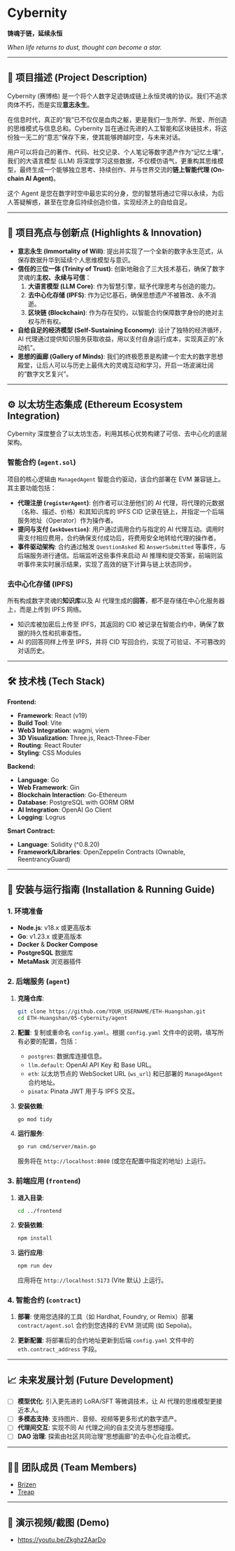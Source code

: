 <!--
This README is generated based on the project structure and content.
-->

# Cybernity

**铸魂于链，延续永恒**

*When life returns to dust, thought can become a star.*

---

## 📖 项目描述 (Project Description)

Cybernity (赛博格) 是一个将个人数字足迹铸成链上永恒灵魂的协议。我们不追求肉体不朽，而是实现**意志永生**。

在信息时代，真正的“我”已不仅仅是血肉之躯，更是我们一生所学、所爱、所创造的思维模式与信息总和。Cybernity 旨在通过先进的人工智能和区块链技术，将这份独一无二的“意志”保存下来，使其能够跨越时空，与未来对话。

用户可以将自己的著作、代码、社交记录、个人笔记等数字遗产作为“记忆土壤”，我们的大语言模型 (LLM) 将深度学习这些数据，不仅模仿语气，更重构其思维模型，最终生成一个能够独立思考、持续创作、并与世界交流的**链上智能代理 (On-chain AI Agent)**。

这个 Agent 是您在数字时空中最忠实的分身，您的智慧将通过它得以永续，为后人答疑解惑，甚至在您身后持续创造价值，实现经济上的自给自足。

---

## 🔮 项目亮点与创新点 (Highlights & Innovation)

-   **意志永生 (Immortality of Will)**: 提出并实现了一个全新的数字永生范式，从保存数据升华到延续个人思维模型与意识。
-   **信任的三位一体 (Trinity of Trust)**: 创新地融合了三大技术基石，确保了数字灵魂的**主权、永续与可信**：
    1.  **大语言模型 (LLM Core)**: 作为智慧引擎，赋予代理思考与创造的能力。
    2.  **去中心化存储 (IPFS)**: 作为记忆基石，确保思想遗产不被篡改、永不消逝。
    3.  **区块链 (Blockchain)**: 作为存在契约，以智能合约保障数字身份的绝对主权与所有权。
-   **自给自足的经济模型 (Self-Sustaining Economy)**: 设计了独特的经济循环，AI 代理通过提供知识服务获取收益，用以支付自身运行成本，实现真正的“永动机”。
-   **思想的画廊 (Gallery of Minds)**: 我们的终极愿景是构建一个宏大的数字思想殿堂，让后人可以与历史上最伟大的灵魂互动和学习，开启一场波澜壮阔的“数字文艺复兴”。

---

## ⚙️ 以太坊生态集成 (Ethereum Ecosystem Integration)

Cybernity 深度整合了以太坊生态，利用其核心优势构建了可信、去中心化的底层架构。

### 智能合约 (`agent.sol`)
项目的核心逻辑由 `ManagedAgent` 智能合约驱动，该合约部署在 EVM 兼容链上。其主要功能包括：
-   **代理注册 (`registerAgent`)**: 创作者可以注册他们的 AI 代理，将代理的元数据（名称、描述、价格）和其知识库的 IPFS CID 记录在链上，并指定一个后端服务地址（Operator）作为操作者。
-   **提问与支付 (`askQuestion`)**: 用户通过调用合约与指定的 AI 代理互动。调用时需支付相应费用，合约确保支付成功后，将费用安全地转给代理的操作者。
-   **事件驱动架构**: 合约通过触发 `QuestionAsked` 和 `AnswerSubmitted` 等事件，与后端服务进行通信。后端监听这些事件来启动 AI 推理和提交答案，前端则监听事件来实时展示结果，实现了高效的链下计算与链上状态同步。

### 去中心化存储 (IPFS)
所有构成数字灵魂的**知识库**以及 AI 代理生成的**回答**，都不是存储在中心化服务器上，而是上传到 IPFS 网络。
-   知识库被加密后上传至 IPFS，其返回的 CID 被记录在智能合约中，确保了数据的持久性和抗审查性。
-   AI 的回答同样上传至 IPFS，并将 CID 写回合约，实现了可验证、不可篡改的对话历史。

---

## 🛠️ 技术栈 (Tech Stack)

**Frontend:**
-   **Framework**: React (v19)
-   **Build Tool**: Vite
-   **Web3 Integration**: wagmi, viem
-   **3D Visualization**: Three.js, React-Three-Fiber
-   **Routing**: React Router
-   **Styling**: CSS Modules

**Backend:**
-   **Language**: Go
-   **Web Framework**: Gin
-   **Blockchain Interaction**: Go-Ethereum
-   **Database**: PostgreSQL with GORM ORM
-   **AI Integration**: OpenAI Go Client
-   **Logging**: Logrus

**Smart Contract:**
-   **Language**: Solidity (^0.8.20)
-   **Framework/Libraries**: OpenZeppelin Contracts (Ownable, ReentrancyGuard)

---

## 🚀 安装与运行指南 (Installation & Running Guide)

### 1. 环境准备
-   **Node.js**: v18.x 或更高版本
-   **Go**: v1.23.x 或更高版本
-   **Docker** & **Docker Compose**
-   **PostgreSQL** 数据库
-   **MetaMask** 浏览器插件

### 2. 后端服务 (`agent`)

1.  **克隆仓库**:
    ```bash
    git clone https://github.com/YOUR_USERNAME/ETH-Huangshan.git
    cd ETH-Huangshan/05-Cybernity/agent
    ```

2.  **配置**:
    复制或重命名 `config.yaml`。根据 `config.yaml` 文件中的说明，填写所有必要的配置，包括：
    -   `postgres`: 数据库连接信息。
    -   `llm.default`: OpenAI API Key 和 Base URL。
    -   `eth`: 以太坊节点的 WebSocket URL (`ws_url`) 和已部署的 `ManagedAgent` 合约地址。
    -   `pinata`: Pinata JWT 用于与 IPFS 交互。

3.  **安装依赖**:
    ```bash
    go mod tidy
    ```

4.  **运行服务**:
    ```bash
    go run cmd/server/main.go
    ```
    服务将在 `http://localhost:8080` (或您在配置中指定的地址) 上运行。

### 3. 前端应用 (`frontend`)

1.  **进入目录**:
    ```bash
    cd ../frontend
    ```

2.  **安装依赖**:
    ```bash
    npm install
    ```

3.  **运行应用**:
    ```bash
    npm run dev
    ```
    应用将在 `http://localhost:5173` (Vite 默认) 上运行。

### 4. 智能合约 (`contract`)

1.  **部署**:
    使用您选择的工具（如 Hardhat, Foundry, or Remix）部署 `contract/agent.sol` 合约到您选择的 EVM 测试网 (如 Sepolia)。

2.  **更新配置**:
    将部署后的合约地址更新到后端 `config.yaml` 文件中的 `eth.contract_address` 字段。

---

## 📈 未来发展计划 (Future Development)

-   [ ] **模型优化**: 引入更先进的 LoRA/SFT 等微调技术，让 AI 代理的思维模型更接近本人。
-   [ ] **多模态支持**: 支持图片、音频、视频等更多形式的数字遗产。
-   [ ] **代理间交互**: 实现不同 AI 代理之间的自主交流与思想碰撞。
-   [ ] **DAO 治理**: 探索由社区共同治理“思想画廊”的去中心化自治模式。

---

## 🧑‍💻 团队成员 (Team Members)
- [Brizen](https://github.com/brizenchi)
- [Treap](https://github.com/TreapGoGo)
---

## 📸 演示视频/截图 (Demo)

- https://youtu.be/Zkghz2AarDo